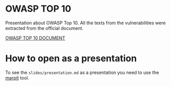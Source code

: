 # OWASP TOP 10

Presentation about OWASP Top 10. All the texts from the vulnerabilities were extracted from the official document.


[OWASP TOP 10 DOCUMENT](https://www.owasp.org/images/7/72/OWASP_Top_10-2017_%28en%29.pdf.pdf)

# How to open as a presentation

To see the `slides/presentation.md` as a presentation you need to use the [marpit](https://github.com/marp-team/marpit) tool.
